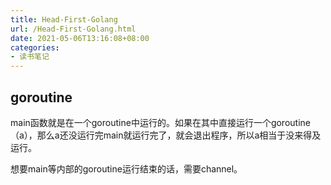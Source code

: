 ```yaml
---
title: Head-First-Golang
url: /Head-First-Golang.html
date: 2021-05-06T13:16:08+08:00
categories:
- 读书笔记
---
```


## goroutine

main函数就是在一个goroutine中运行的。如果在其中直接运行一个goroutine（a），那么a还没运行完main就运行完了，就会退出程序，所以a相当于没来得及运行。

想要main等内部的goroutine运行结束的话，需要channel。